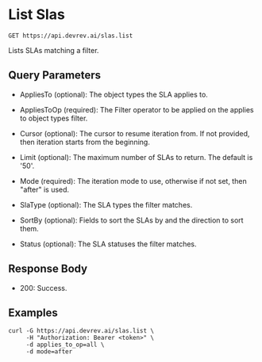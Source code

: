 # List Slas

```http
GET https://api.devrev.ai/slas.list
```

Lists SLAs matching a filter.



## Query Parameters

- AppliesTo (optional): The object types the SLA applies to.
- AppliesToOp (required): The Filter operator to be applied on the applies to object types
filter.

- Cursor (optional): The cursor to resume iteration from. If not provided, then iteration
starts from the beginning.

- Limit (optional): The maximum number of SLAs to return. The default is '50'.
- Mode (required): The iteration mode to use, otherwise if not set, then "after" is
used.

- SlaType (optional): The SLA types the filter matches.
- SortBy (optional): Fields to sort the SLAs by and the direction to sort them.
- Status (optional): The SLA statuses the filter matches.

## Response Body

- 200: Success.

## Examples

```shell
curl -G https://api.devrev.ai/slas.list \
     -H "Authorization: Bearer <token>" \
     -d applies_to_op=all \
     -d mode=after
```